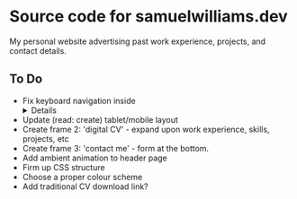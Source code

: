 # Source code for samuelwilliams.dev

My personal website advertising past work experience, projects, and contact details.

## To Do
* Fix <a> keyboard navigation inside <details> for safari/firefox/(everything except chrome?)
* Update (read: create) tablet/mobile layout
* Create frame 2: 'digital CV' - expand upon work experience, skills, projects, etc
* Create frame 3: 'contact me' - form at the bottom.
* Add ambient animation to header page
* Firm up CSS structure
* Choose a proper colour scheme
* Add traditional CV download link?
